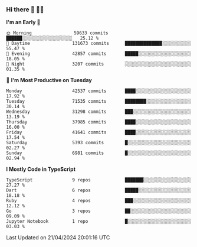 ### Hi there 👋 🧑‍💻



<!--START_SECTION:waka-->
**I'm an Early 🐤** 

```text
🌞 Morning                59633 commits       ██████░░░░░░░░░░░░░░░░░░░   25.12 % 
🌆 Daytime                131673 commits      ██████████████░░░░░░░░░░░   55.47 % 
🌃 Evening                42857 commits       █████░░░░░░░░░░░░░░░░░░░░   18.05 % 
🌙 Night                  3207 commits        ░░░░░░░░░░░░░░░░░░░░░░░░░   01.35 % 
```
📅 **I'm Most Productive on Tuesday** 

```text
Monday                   42537 commits       ████░░░░░░░░░░░░░░░░░░░░░   17.92 % 
Tuesday                  71535 commits       ████████░░░░░░░░░░░░░░░░░   30.14 % 
Wednesday                31298 commits       ███░░░░░░░░░░░░░░░░░░░░░░   13.19 % 
Thursday                 37985 commits       ████░░░░░░░░░░░░░░░░░░░░░   16.00 % 
Friday                   41641 commits       ████░░░░░░░░░░░░░░░░░░░░░   17.54 % 
Saturday                 5393 commits        █░░░░░░░░░░░░░░░░░░░░░░░░   02.27 % 
Sunday                   6981 commits        █░░░░░░░░░░░░░░░░░░░░░░░░   02.94 % 
```


**I Mostly Code in TypeScript** 

```text
TypeScript               9 repos             ███████░░░░░░░░░░░░░░░░░░   27.27 % 
Dart                     6 repos             █████░░░░░░░░░░░░░░░░░░░░   18.18 % 
Ruby                     4 repos             ███░░░░░░░░░░░░░░░░░░░░░░   12.12 % 
Go                       3 repos             ██░░░░░░░░░░░░░░░░░░░░░░░   09.09 % 
Jupyter Notebook         1 repo              █░░░░░░░░░░░░░░░░░░░░░░░░   03.03 % 
```




 Last Updated on 21/04/2024 20:01:16 UTC
<!--END_SECTION:waka-->


